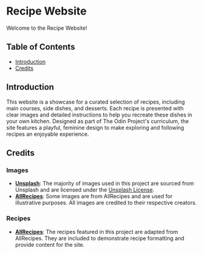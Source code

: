 # Recipe Website

Welcome to the Recipe Website! 

## Table of Contents

- [Introduction](#introduction)
- [Credits](#credits)

## Introduction

This website is a showcase for a curated selection of recipes, including main courses, side dishes, and desserts. Each recipe is presented with clear images and detailed instructions to help you recreate these dishes in your own kitchen. Designed as part of The Odin Project's curriculum, the site features a playful, feminine design to make exploring and following recipes an enjoyable experience.

## Credits

### Images

- **[Unsplash](https://unsplash.com/)**: The majority of images used in this project are sourced from Unsplash and are licensed under the [Unsplash License](https://unsplash.com/license). 
- **[AllRecipes](https://www.allrecipes.com/)**: Some images are from AllRecipes and are used for illustrative purposes. All images are credited to their respective creators.

### Recipes

- **[AllRecipes](https://www.allrecipes.com/)**: The recipes featured in this project are adapted from AllRecipes. They are included to demonstrate recipe formatting and provide content for the site.